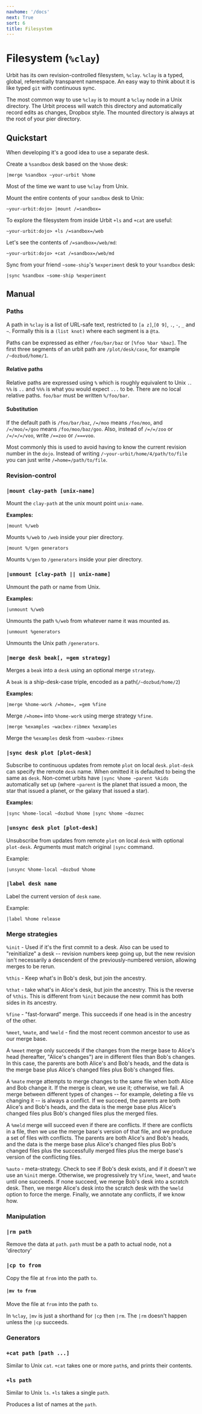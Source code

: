 ```yaml
---
navhome: '/docs'
next: True
sort: 6
title: Filesystem
---
```


# Filesystem (`%clay`)

<div class="row">

<div class="col-md-8">

Urbit has its own revision-controlled filesystem, `%clay`. `%clay` is a
typed, global, referentially transparent namespace. An easy way to think
about it is like typed `git` with continuous sync.

The most common way to use `%clay` is to mount a `%clay` node in a Unix
directory. The Urbit process will watch this directory and automatically
record edits as changes, Dropbox style. The mounted directory is always
at the root of your pier directory.

</div>

</div>

## Quickstart

When developing it's a good idea to use a separate desk.

Create a `%sandbox` desk based on the `%home` desk:

    |merge %sandbox ~your-urbit %home

Most of the time we want to use `%clay` from Unix.

Mount the entire contents of your `sandbox` desk to Unix:

    ~your-urbit:dojo> |mount /=sandbox=

To explore the filesystem from inside Urbit `+ls` and `+cat` are useful:

    ~your-urbit:dojo> +ls /=sandbox=/web

Let's see the contents of `/=sandbox=/web/md`:

    ~your-urbit:dojo> +cat /=sandbox=/web/md

Sync from your friend `~some-ship`'s `%experiment` desk to your
`%sandbox` desk:

    |sync %sandbox ~some-ship %experiment

## Manual

<h3 class="first child">
Paths
</h3>

A path in `%clay` is a list of URL-safe text, restricted to
`[a z]`,`[0 9]`, `.`, `-`, `_` and `~`. Formally this is a `(list knot)`
where each segment is a `@ta`.

Paths can be expressed as either `/foo/bar/baz` or `[%foo %bar %baz]`.
The first three segments of an urbit path are `/plot/desk/case`, for
example `/~dozbud/home/1`.

#### Relative paths

Relative paths are expressed using `%` which is roughly equivalent to
Unix `.`. `%%` is `..` and `%%%` is what you would expect `...` to be.
There are no local relative paths. `foo/bar` must be written
`%/foo/bar`.

#### Substitution

If the default path is `/foo/bar/baz`, `/=/moo` means `/foo/moo`, and
`/=/moo/=/goo` means `/foo/moo/baz/goo`. Also, instead of `/=/=/zoo` or
`/=/=/=/voo`, write `/==zoo` or `/===voo`.

Most commonly this is used to avoid having to know the current revision
number in the `dojo`. Instead of writing
`/~your-urbit/home/4/path/to/file` you can just write
`/=home=/path/to/file`.

### Revision-control

<h3 class="first child">
<code>|mount clay-path [unix-name]</code>
</h3>

Mount the `clay-path` at the unix mount point `unix-name`.

**Examples:**

    |mount %/web

Mounts `%/web` to `/web` inside your pier directory.

    |mount %/gen generators

Mounts `%/gen` to `/generators` inside your pier directory.

### `|unmount [clay-path || unix-name]`

Unmount the path or name from Unix.

**Examples:**

    |unmount %/web

Unmounts the path `%/web` from whatever name it was mounted as.

    |unmount %generators

Unmounts the Unix path `/generators`.

### `|merge desk beak[, =gem strategy]`

Merges a `beak` into a `desk` using an optional merge `strategy`.

A `beak` is a ship-desk-case triple, encoded as a
path(`/~dozbud/home/2`)

**Examples:**

    |merge %home-work /=home=, =gem %fine

Merge `/=home=` into `%home-work` using merge strategy `%fine`.

    |merge %examples ~wacbex-ribmex %examples

Merge the `%examples` desk from `~waxbex-ribmex`

### `|sync desk plot [plot-desk]`

Subscribe to continuous updates from remote `plot` on local `desk`.
`plot-desk` can specify the remote `desk` name. When omitted it is
defaulted to being the same as `desk`. Non-comet urbits have
`|sync %home ~parent %kids` automatically set up (where `~parent` is the
planet that issued a moon, the star that issued a planet, or the galaxy
that issued a star).

**Examples:**

    |sync %home-local ~dozbud %home |sync %home ~doznec

### `|unsync desk plot [plot-desk]`

Unsubscribe from updates from remote `plot` on local `desk` with
optional `plot-desk`. Arguments must match original `|sync` command.

Example:

    |unsync %home-local ~dozbud %home

### `|label desk name`

Label the current version of `desk` `name`.

Example:

    |label %home release

### Merge strategies

`%init` - Used if it's the first commit to a desk. Also can be used to
"reinitialize" a desk -- revision numbers keep going up, but the new
revision isn't necessarily a descendent of the previously-numbered
version, allowing merges to be rerun.

`%this` - Keep what's in Bob's desk, but join the ancestry.

`%that` - take what's in Alice's desk, but join the ancestry. This is
the reverse of `%this`. This is different from `%init` because the new
commit has both sides in its ancestry.

`%fine` - "fast-forward" merge. This succeeds if one head is in the
ancestry of the other.

`%meet`, `%mate`, and `%meld` - find the most recent common ancestor to
use as our merge base.

A `%meet` merge only succeeds if the changes from the merge base to
Alice's head (hereafter, "Alice's changes") are in different files than
Bob's changes. In this case, the parents are both Alice's and Bob's
heads, and the data is the merge base plus Alice's changed files plus
Bob's changed files.

A `%mate` merge attempts to merge changes to the same file when both
Alice and Bob change it. If the merge is clean, we use it; otherwise, we
fail. A merge between different types of changes -- for example,
deleting a file vs changing it -- is always a conflict. If we succeed,
the parents are both Alice's and Bob's heads, and the data is the merge
base plus Alice's changed files plus Bob's changed files plus the merged
files.

A `%meld` merge will succeed even if there are conflicts. If there are
conflicts in a file, then we use the merge base's version of that file,
and we produce a set of files with conflicts. The parents are both
Alice's and Bob's heads, and the data is the merge base plus Alice's
changed files plus Bob's changed files plus the successfully merged
files plus the merge base's version of the conflicting files.

`%auto` - meta-strategy. Check to see if Bob's desk exists, and if it
doesn't we use an `%init` merge. Otherwise, we progressively try
`%fine`, `%meet`, and `%mate` until one succeeds. If none succeed, we
merge Bob's desk into a scratch desk. Then, we merge Alice's desk into
the scratch desk with the `%meld` option to force the merge. Finally, we
annotate any conflicts, if we know how.

### Manipulation

<h3 class="first child">
<code>|rm path</code>
</h3>

Remove the data at `path`. `path` must be a path to actual node, not a
'directory'

### `|cp to from`

Copy the file at `from` into the path `to`.

#### `|mv to from`

Move the file at `from` into the path `to`.

In `%clay`, `|mv` is just a shorthand for `|cp` then `|rm`. The `|rm`
doesn't happen unless the `|cp` succeeds.

### Generators

<h3 class="first child">
<code>+cat path [path ...]</code>
</h3>

Similar to Unix `cat`. `+cat` takes one or more `path`s, and prints
their contents.

### `+ls path`

Similar to Unix `ls`. `+ls` takes a single `path`.

Produces a list of names at the `path`.
